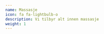 ```yaml
---
name: Massasje
icon: fa fa-lightbulb-o
description: Vi tilbyr alt innen massasje
weight: 1
---
```



